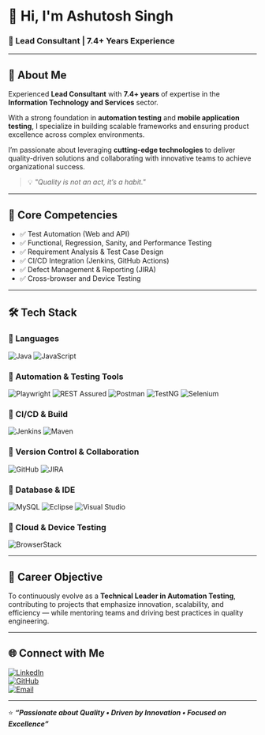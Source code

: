 # 👋 Hi, I'm Ashutosh Singh  

### 💼 Lead Consultant | 7.4+ Years Experience  

---

## 🚀 About Me  
Experienced **Lead Consultant** with **7.4+ years** of expertise in the **Information Technology and Services** sector.  

With a strong foundation in **automation testing** and **mobile application testing**, I specialize in building scalable frameworks and ensuring product excellence across complex environments.  

I’m passionate about leveraging **cutting-edge technologies** to deliver quality-driven solutions and collaborating with innovative teams to achieve organizational success.  

> 💡 *"Quality is not an act, it’s a habit."*

---

## 🧠 Core Competencies  
- ✅ Test Automation (Web and API)  
- ✅ Functional, Regression, Sanity, and Performance Testing  
- ✅ Requirement Analysis & Test Case Design  
- ✅ CI/CD Integration (Jenkins, GitHub Actions)  
- ✅ Defect Management & Reporting (JIRA)  
- ✅ Cross-browser and Device Testing  

---

## 🛠️ Tech Stack  

### 🔹 Languages  
![Java](https://img.shields.io/badge/Code-Java-blue?logo=openjdk&logoColor=white)
![JavaScript](https://img.shields.io/badge/Code-JavaScript-yellow?logo=javascript&logoColor=white)

### 🔹 Automation & Testing Tools  
![Playwright](https://img.shields.io/badge/Automation-Playwright-purple?logo=playwright&logoColor=white)
![REST Assured](https://img.shields.io/badge/API-REST%20Assured-orange)
![Postman](https://img.shields.io/badge/API-Postman-FF6C37?logo=postman&logoColor=white)
![TestNG](https://img.shields.io/badge/Framework-TestNG-red)
![Selenium](https://img.shields.io/badge/Automation-Selenium-green?logo=selenium&logoColor=white)

### 🔹 CI/CD & Build  
![Jenkins](https://img.shields.io/badge/CI%2FCD-Jenkins-D24939?logo=jenkins&logoColor=white)
![Maven](https://img.shields.io/badge/Build-Maven-C71A36?logo=apachemaven&logoColor=white)

### 🔹 Version Control & Collaboration  
![GitHub](https://img.shields.io/badge/Version%20Control-GitHub-181717?logo=github&logoColor=white)
![JIRA](https://img.shields.io/badge/Project%20Management-JIRA-0052CC?logo=jira&logoColor=white)

### 🔹 Database & IDE  
![MySQL](https://img.shields.io/badge/Database-MySQL-4479A1?logo=mysql&logoColor=white)
![Eclipse](https://img.shields.io/badge/IDE-Eclipse-2C2255?logo=eclipse&logoColor=white)
![Visual Studio](https://img.shields.io/badge/IDE-Visual%20Studio-5C2D91?logo=visualstudio&logoColor=white)

### 🔹 Cloud & Device Testing  
![BrowserStack](https://img.shields.io/badge/Cloud%20Testing-BrowserStack-FF6C37?logo=browserstack&logoColor=white)

---

## 🎯 Career Objective  
To continuously evolve as a **Technical Leader in Automation Testing**, contributing to projects that emphasize innovation, scalability, and efficiency — while mentoring teams and driving best practices in quality engineering.

---

## 🌐 Connect with Me  
[![LinkedIn](https://img.shields.io/badge/LinkedIn-Ashutosh%20Singh-blue?logo=linkedin&logoColor=white)](https://www.linkedin.com/in/ashutosh-singh-172a3774/)  
[![GitHub](https://img.shields.io/badge/GitHub-AshutoshSingh-black?logo=github&logoColor=white)](https://github.com/01ashu31)  
[![Email](https://img.shields.io/badge/Email-ashutosh.singh%40email.com-red?logo=gmail&logoColor=white)](mailto:01ashu31@gmail.com)

---

⭐ **_“Passionate about Quality • Driven by Innovation • Focused on Excellence”_**
